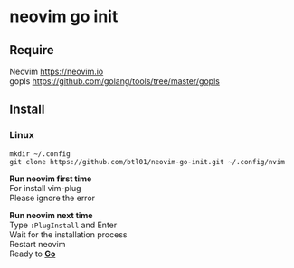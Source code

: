 # neovim go init

## Require

Neovim <https://neovim.io>  
gopls <https://github.com/golang/tools/tree/master/gopls>

## Install

### Linux

```shell
mkdir ~/.config
git clone https://github.com/btl01/neovim-go-init.git ~/.config/nvim
```

**Run neovim first time**  
For install vim-plug  
Please ignore the error

**Run neovim next time**  
Type `:PlugInstall` and Enter  
Wait for the installation process  
Restart neovim  
Ready to **[Go](https://pkg.go.dev/std)**
